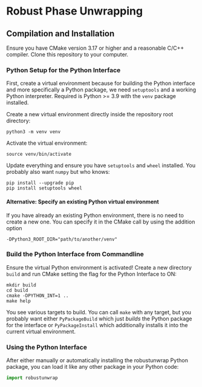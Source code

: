 # Robust Phase Unwrapping

## Compilation and Installation

Ensure you have CMake version 3.17 or higher and a reasonable C/C++ compiler.
Clone this repository to your computer.

### Python Setup for the Python Interface

First, create a virtual environment because for building the Python interface
and more specifically a Python package, we need `setuptools` and a working
Python interpreter. Required is Python >= 3.9 with the `venv` package installed.

Create a new virtual environment directly inside the repository root directory:

```shell
python3 -m venv venv
```

Activate the virtual environment:

```shell
source venv/bin/activate
```

Update everything and ensure you have `setuptools` and `wheel` installed.
You probably also want `numpy` but who knows:

```shell
pip install --upgrade pip
pip install setuptools wheel
```

#### Alternative: Specify an existing Python virtual environment

If you have already an existing Python environment, there is no need to create a new one.
You can specify it in the CMake call by using the addition option

```shell
-DPython3_ROOT_DIR="path/to/another/venv"
```

### Build the Python Interface from Commandline

Ensure the virtual Python environment is activated!
Create a new directory `build` and run CMake setting the flag for the Python
Interface to ON:

```shell
mkdir build
cd build
cmake -DPYTHON_INT=1 ..
make help
```

You see various targets to build. You can call `make` with any target, but
you probably want either `PyPackageBuild` which just _builds_ the Python package
for the interface or `PyPackageInstall` which additionally installs it into 
the current virtual environment.

### Using the Python Interface

After either manually or automatically installing the robustunwrap Python package,
you can load it like any other package in your Python code:

```python
import robustunwrap
```